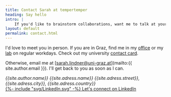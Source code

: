 ```yaml
---
title: Contact Sarah at tempertemper
heading: Say hello
intro: |
    If you'd like to brainstorm collaborations, want me to talk at your event (expert or general public) or you're looking for someone to supervise your thesis work, say hello!
layout: default
permalink: contact.html
---
```


I'd love to meet you in person. If you are in Graz, find me in my [office]({{site.adress.room.url}}) or my [lab]({{site.adress.lab.url}}) on regular workdays. Check out my university [contact card]({{site.author.card}}).

Otherwise, email me at [sarah.lindner@uni-graz.at](mailto:{{ site.author.email }}). I'll get back to you as soon as I can.



<address class="adr">
    <span class="org">{{site.author.name}}</span>
    <span class="org">{{site.adress.name}}</span>
    <span class="street-address">{{site.adress.street}}</span>,
    <span class="locality">{{site.adress.city}}</span>,
    <span class="country-name">{{site.adress.country}}</span>
</address>
<div class="social">
    <a href="{{ site.author.linkedin }}">
        {%- include "svg/LinkedIn.svg" -%}
        Let's connect on LinkedIn
    </a>
</div>

